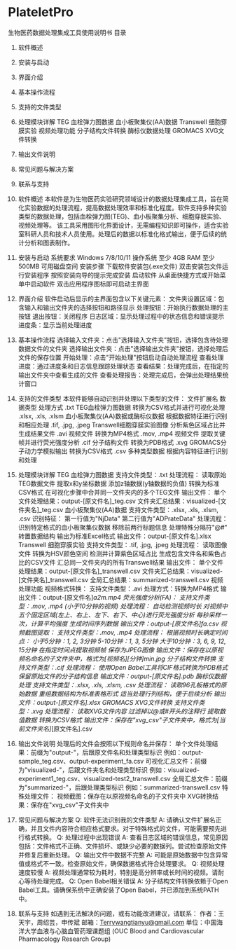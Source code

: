 # PlateletPro
生物医药数据处理集成工具使用说明书 
目录 
1. 软件概述 
2. 安装与启动 
3. 界面介绍 
4. 基本操作流程 
5. 支持的文件类型 
6. 处理模块详解 
TEG 血栓弹力图数据 
血小板聚集仪(AA)数据 
Transwell 细胞穿膜实验 
视频处理功能 
分子结构文件转换 
酶标仪数据处理 
GROMACS XVG文件转换 
7. 输出文件说明 
8. 常见问题与解决方案 
9. 联系与支持 
1. 软件概述 
本软件是为生物医药实验研究领域设计的数据处理集成工具，旨在简化实验数据的处理流程，提高数据处理效率和标准化程度。软件支持多种实验类型的数据处理，包括血栓弹力图(TEG)、血小板聚集分析、细胞穿膜实验、视频处理等。 
该工具采用图形化界面设计，无需编程知识即可操作，适合实验室科研人员和技术人员使用。处理后的数据以标准化格式输出，便于后续的统计分析和图表制作。 
2. 安装与启动 
系统要求 
Windows 7/8/10/11 操作系统 
至少 4GB RAM 
至少 500MB 可用磁盘空间 
安装步骤 
下载软件安装包(.exe文件) 
双击安装包文件运行安装程序 
按照安装向导的提示完成安装 
启动软件 
从桌面快捷方式或开始菜单中启动软件 
双击应用程序图标即可启动主界面 
3. 界面介绍 
软件启动后显示的主界面包含以下关键元素： 
文件夹设置区域：包含输入和输出文件夹的选择按钮和路径显示 
处理按钮：开始执行数据处理的主按钮 
退出按钮：关闭程序 
日志区域：显示处理过程中的状态信息和错误提示 
进度条：显示当前处理进度 
4. 基本操作流程 
选择输入文件夹：点击"选择输入文件夹"按钮，选择包含待处理数据文件的文件夹 
选择输出文件夹：点击"选择输出文件夹"按钮，选择处理后文件的保存位置 
开始处理：点击"开始处理"按钮启动自动处理流程 
查看处理进度：通过进度条和日志信息跟踪处理状态 
查看结果：处理完成后，在指定的输出文件夹中查看生成的文件 
查看处理报告：处理完成后，会弹出处理结果统计窗口 
5. 支持的文件类型 
本软件能够自动识别并处理以下类型的文件： 
文件扩展名
数据类型
处理方式
.txt
TEG血栓弹力图数据
转换为CSV格式并进行可视化处理
.xlsx, .xls, .xlsm
血小板聚集仪(AA)数据或酶标仪数据
根据数据特征进行识别和相应处理
.tif, .jpg, .jpeg
Transwell细胞穿膜实验图像
分析紫色区域占比并生成结果文件
.avi
视频文件
转换为MP4格式
.mov, .mp4
视频文件
提取关键帧并进行荧光强度分析
.cif
分子结构文件
转换为PDB格式
.xvg
GROMACS分子动力学模拟输出
转换为CSV格式
.csv
多种类型数据
根据内容特征进行识别和处理

6. 处理模块详解 
TEG 血栓弹力图数据 
支持文件类型：.txt 
处理流程： 
读取原始TEG数据文件 
提取x和y坐标数据 
添加z轴数据(y轴数据的负值) 
转换为标准CSV格式 
在可视化步骤中合并同一文件夹内的多个TEG文件 
输出文件： 
单个文件处理结果：output-[原文件名]_teg.csv 
文件夹汇总结果：visualized-[文件夹名]_teg.csv 
血小板聚集仪(AA)数据 
支持文件类型：.xlsx, .xls, .xlsm, .csv 
识别特征： 
第一行值为"NjData" 
第二行值为"ADPrateData" 
处理流程： 
识别特定格式的血小板聚集仪数据 
移除前两行标题信息 
处理特殊分隔符"@#" 
转置数据结构 
输出为标准Excel格式 
输出文件：output-[原文件名].xlsx 
Transwell 细胞穿膜实验 
支持文件类型：.tif, .jpg, .jpeg 
处理流程： 
读取图像文件 
转换为HSV颜色空间 
检测并计算紫色区域占比 
生成包含文件名和紫色占比的CSV文件 
汇总同一文件夹内的所有Transwell结果 
输出文件： 
单个文件处理结果：output-[原文件名]_transwell.csv 
文件夹汇总结果：visualized-[文件夹名]_transwell.csv 
全局汇总结果：summarized-transwell.csv 
视频处理功能 
视频格式转换： 
支持文件类型：.avi 
处理方式：转换为MP4格式 
输出文件：output-[原文件名]_a2m.mp4 
荧光强度分析(FA)： 
支持文件类型：.mov, .mp4 (小于10分钟的视频) 
处理流程： 
自动检测视频时长 
对视频中五个固定区域(左上、右上、左下、右下、中心)进行荧光强度分析 
每秒采样一次，计算平均强度 
生成时间序列数据 
输出文件：output-[原文件名]_fa.csv 
视频截图提取： 
支持文件类型：.mov, .mp4 
处理流程： 
根据视频时长确定时间点： 
小于5分钟：1, 2, 3分钟 
5-10分钟：1, 3, 5分钟 
大于10分钟：3, 6, 9, 12, 15分钟 
在指定时间点提取视频帧 
保存为JPEG图像 
输出文件：保存在以原视频名命名的子文件夹中，格式为[视频名]_[分钟]min.jpg 
分子结构文件转换 
支持文件类型：.cif 
处理流程： 
使用Open Babel工具将CIF格式转换为PDB格式 
保留原始文件的分子结构信息 
输出文件：output-[原文件名].pdb 
酶标仪数据处理 
支持文件类型：.xlsx, .xls, .xlsm, .csv 
处理流程： 
读取96孔板格式的原始数据 
重组数据结构为标准表格形式 
适当处理行列结构，便于后续分析 
输出文件：output-[原文件名].xlsx 
GROMACS XVG文件转换 
支持文件类型：.xvg 
处理流程： 
读取XVG文件内容 
过滤掉以@或#开头的注释行 
提取数值数据 
转换为CSV格式 
输出文件：保存在"xvg_csv"子文件夹中，格式为[当前文件夹名]_[原文件名].csv 
7. 输出文件说明 
处理后的文件会按照以下规则命名并保存： 
单个文件处理结果：前缀为"output-"，后跟原文件名和处理类型标识 
例如：output-sample_teg.csv、output-experiment_fa.csv 
可视化汇总文件：前缀为"visualized-"，后跟文件夹名和处理类型标识 
例如：visualized-experiment1_teg.csv、visualized-test2_transwell.csv 
全局汇总文件：前缀为"summarized-"，后跟处理类型标识 
例如：summarized-transwell.csv 
特殊处理文件： 
视频截图：保存在以原视频名命名的子文件夹中 
XVG转换结果：保存在"xvg_csv"子文件夹中 
8. 常见问题与解决方案 
Q: 软件无法识别我的文件类型 
A: 请确认文件扩展名正确，并且文件内容符合相应格式要求。对于特殊格式的文件，可能需要预先进行格式转换。 
Q: 处理过程中出现错误 
A: 查看日志区域的错误信息，常见原因包括：文件格式不正确、文件损坏、或缺少必要的数据列。尝试检查原始文件并修复后重新处理。 
Q: 输出文件中数据不完整 
A: 可能是原始数据中包含异常值或格式不一致。检查原始文件，确保数据格式符合处理要求。 
Q: 视频处理速度较慢 
A: 视频处理通常较为耗时，特别是高分辨率或长时间的视频。请耐心等待处理完成。 
Q: Open Babel相关错误 
A: 分子结构文件转换依赖于Open Babel工具。请确保系统中正确安装了Open Babel，并已添加到系统PATH中。 
9. 联系与支持 
如遇到无法解决的问题，或有功能改进建议，请联系： 
作者：王天宇，周绍芸，申传斌 
邮箱：Terrywangtianyu@gmail.com 
单位：中国海洋大学血液与心脑血管药理课题组 (OUC Blood and Cardiovascular Pharmacology Research Group) 
